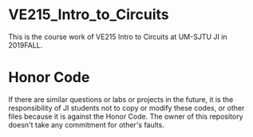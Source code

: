 # VE215_Intro_to_Circuits
This is the course work of VE215 Intro to Circuits at UM-SJTU JI in 2019FALL.
# Honor Code
If there are similar questions or labs or projects in the future, it is the responsibility of JI students not to copy or modify these codes, or other files because it is against the Honor Code. The owner of this repository doesn't take any commitment for other's faults.
